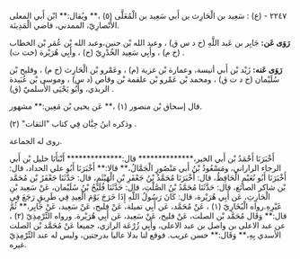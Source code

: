 ٢٢٤٧ - (ع) : سَعِيد بن الْحَارِث بن أَبي سَعِيد بن الْمُعَلَّى (٥) ،** ويُقال:** ابْن أَبي المعلى الأَنْصارِيّ، الممدني، قاضي الْمَدِينَة.

**رَوَى عَن:** جَابِر بن عَبد اللَّهِ (خ د س ق) ، وعبد الله بْن حنين،وعبد الله بْن عُمَر بْن الخطاب (خ م) ، وأَبِي سَعِيد الخُدْرِيّ (خ) ، وأَبِي هُرَيْرة (خت ت) .

**رَوَى عَنه:** زَيْد بْن أَبي أنيسة، وعمارة بْن غزية (م) ، وعَمْرو بْن الْحَارِث (خ م) ، وفليح بْن سُلَيْمان (خ د ت ق) ، ومحمد بْن عَمْرو بْن علقمة بْن وقاص (د س) ، وموسى بْن عُبَيدة الربذي، وأَبُو يَحْيَى الأَسلميّ (ق) .

قال إسحاق بْن منصور (١) ،** عَن يحيى بْن مَعِين:** مشهور.

وذكره ابنُ حِبَّان فِي كتاب "الثقات" (٢) .

روى له الجماعة.

أَخْبَرَنَا أَحْمَدُ بْن أَبي الخير،************** قال:************** أَنْبَأَنَا خليل بْن أَبي الرجاء الراراني، ومَسْعُودُ بْنُ أَبي مَنْصُورٍ الْجَمَّالُ،** قالا:** أَخْبَرَنَا أَبُو علي الحداد، قال: أَخْبَرَنَا أَبُو نُعَيْمٍ الْحَافِظُ، قال: أَخْبَرَنَا مُحَمَّدُ بْنُ جَعْفَرِ بْنِ الْهَيْثَمِ، قال: حَدَّثَنَا جَعْفَرُ بْن مُحَمَّد بْن شاكر الصائغ، قال: حَدَّثَنَا مُحَمَّدُ بْنُ الصَّلْتِ، قال: حَدَّثَنَا فُلَيْحُ بْنُ سُلَيْمان، عَنْ سَعِيد بْنِ الْحَارِثِ، عَن أَبِي هُرَيْرة، قال: كَانَ رَسُولُ اللَّهِ إِذَا خَرَجَ يَوْمَ الْعِيدِ فِي طَرِيقٍ رَجَعَ فِي غَيْرِهِ.رواه الْبُخَارِيّ (١) ، عَنْ مُحَمَّد، عَن أَبِي تميلة، عَنْ فليح، عَنْ سَعِيد، عَنْ جَابِر،** ثُمَّ قال:** وَقَال مُحَمَّد بْن الصلت، عَنْ فليح، عَنْ سَعِيد، عَن أَبِي هُرَيْرة. ورواه التِّرْمِذِيّ (٢) ، عن عبد الاعلى بن واصل بن عبد الاعلى، وأَبِي زُرْعَة الرازي، جميعا عَنْ مُحَمَّد بْن الصلت الأسدي بِهِ،** وَقَال:** حسن غريب. فوقع لنا بدلا عاليا بدرجتين، وليس له عند التِّرْمِذِيّ غيره.